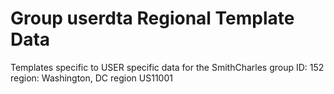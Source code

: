 # Group userdta Regional Template Data
Templates specific to USER specific data for the SmithCharles group
  ID: 152
  region: Washington, DC region US11001
